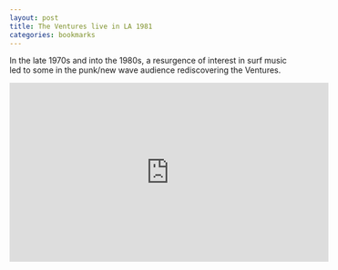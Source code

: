 ```yaml
---
layout: post
title: The Ventures live in LA 1981
categories: bookmarks
---
```


In the late 1970s and into the 1980s, a resurgence of interest in surf music led to some in the punk/new wave audience rediscovering the Ventures.

<div class="youtube-embed-container">
	<iframe width="560" height="315" src="https://www.youtube.com/embed/2bDFQfUCSqs" title="YouTube video player" frameborder="0" allow="accelerometer; autoplay; clipboard-write; encrypted-media; gyroscope; picture-in-picture" allowfullscreen></iframe>
</div>